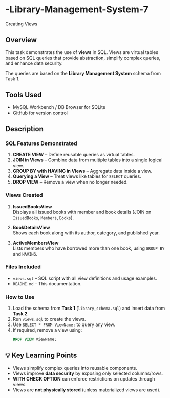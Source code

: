 # -Library-Management-System-7
 Creating Views

## Overview
This task demonstrates the use of **views** in SQL. Views are virtual tables based on SQL queries that provide abstraction, simplify complex queries, and enhance data security.

The queries are based on the **Library Management System** schema from Task 1.

## Tools Used
- MySQL Workbench / DB Browser for SQLite
- GitHub for version control

##  Description

###  SQL Features Demonstrated
1. **CREATE VIEW** – Define reusable queries as virtual tables.
2. **JOIN in Views** – Combine data from multiple tables into a single logical view.
3. **GROUP BY with HAVING in Views** – Aggregate data inside a view.
4. **Querying a View** – Treat views like tables for `SELECT` queries.
5. **DROP VIEW** – Remove a view when no longer needed.

###  Views Created
1. **IssuedBooksView**  
   Displays all issued books with member and book details (JOIN on `IssuedBooks`, `Members`, `Books`).  

2. **BookDetailsView**  
   Shows each book along with its author, category, and published year.  

3. **ActiveMembersView**  
   Lists members who have borrowed more than one book, using `GROUP BY` and `HAVING`.  

### Files Included
- `views.sql` – SQL script with all view definitions and usage examples.
- `README.md` – This documentation.

### How to Use
1. Load the schema from **Task 1** (`library_schema.sql`) and insert data from **Task 2**.
2. Run `views.sql` to create the views.
3. Use `SELECT * FROM ViewName;` to query any view.
4. If required, remove a view using:  
   ```sql
   DROP VIEW ViewName;
   ```

## 💡 Key Learning Points
- Views simplify complex queries into reusable components.
- Views improve **data security** by exposing only selected columns/rows.
- **WITH CHECK OPTION** can enforce restrictions on updates through views.
- Views are **not physically stored** (unless materialized views are used).
